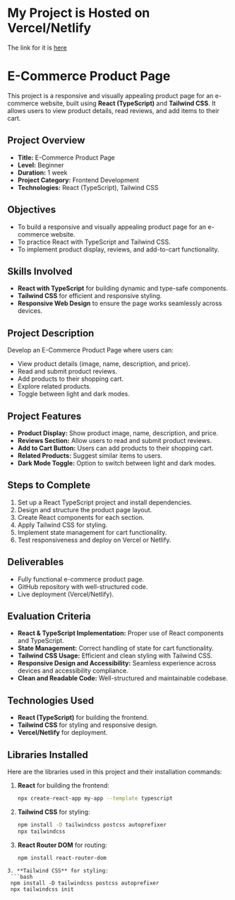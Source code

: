 # My Project is Hosted on Vercel/Netlify  
The link for it is [here](https://e-commerce-product-page-sooty.vercel.app/)

# E-Commerce Product Page  

This project is a responsive and visually appealing product page for an e-commerce website, built using **React (TypeScript)** and **Tailwind CSS**. It allows users to view product details, read reviews, and add items to their cart.  

## Project Overview  

- **Title:** E-Commerce Product Page  
- **Level:** Beginner  
- **Duration:** 1 week  
- **Project Category:** Frontend Development  
- **Technologies:** React (TypeScript), Tailwind CSS  

## Objectives  

- To build a responsive and visually appealing product page for an e-commerce website.  
- To practice React with TypeScript and Tailwind CSS.  
- To implement product display, reviews, and add-to-cart functionality.  

## Skills Involved  

- **React with TypeScript** for building dynamic and type-safe components.  
- **Tailwind CSS** for efficient and responsive styling.  
- **Responsive Web Design** to ensure the page works seamlessly across devices.  

## Project Description  

Develop an E-Commerce Product Page where users can:  
- View product details (image, name, description, and price).  
- Read and submit product reviews.  
- Add products to their shopping cart.  
- Explore related products.  
- Toggle between light and dark modes.  

## Project Features  

- **Product Display:** Show product image, name, description, and price.  
- **Reviews Section:** Allow users to read and submit product reviews.  
- **Add to Cart Button:** Users can add products to their shopping cart.  
- **Related Products:** Suggest similar items to users.  
- **Dark Mode Toggle:** Option to switch between light and dark modes.  

## Steps to Complete  

1. Set up a React TypeScript project and install dependencies.  
2. Design and structure the product page layout.  
3. Create React components for each section.  
4. Apply Tailwind CSS for styling.  
5. Implement state management for cart functionality.  
6. Test responsiveness and deploy on Vercel or Netlify.  

## Deliverables  

- Fully functional e-commerce product page.  
- GitHub repository with well-structured code.  
- Live deployment (Vercel/Netlify).  

## Evaluation Criteria  

- **React & TypeScript Implementation:** Proper use of React components and TypeScript.  
- **State Management:** Correct handling of state for cart functionality.  
- **Tailwind CSS Usage:** Efficient and clean styling with Tailwind CSS.  
- **Responsive Design and Accessibility:** Seamless experience across devices and accessibility compliance.  
- **Clean and Readable Code:** Well-structured and maintainable codebase.  

## Technologies Used  

- **React (TypeScript)** for building the frontend.  
- **Tailwind CSS** for styling and responsive design.  
- **Vercel/Netlify** for deployment.  

## Libraries Installed  

Here are the libraries used in this project and their installation commands:  

1. **React** for building the frontend:  
   ```bash  
   npx create-react-app my-app --template typescript  
   ```
2. **Tailwind CSS** for styling:  
   ```bash  
   npm install -D tailwindcss postcss autoprefixer  
   npx tailwindcss 
   ```
3. **React Router DOM** for routing:  
   ```bash  
   npm install react-router-dom  

  ```
  3. **Tailwind CSS** for styling:  
   ```bash  
   npm install -D tailwindcss postcss autoprefixer  
   npx tailwindcss init

  ```
  